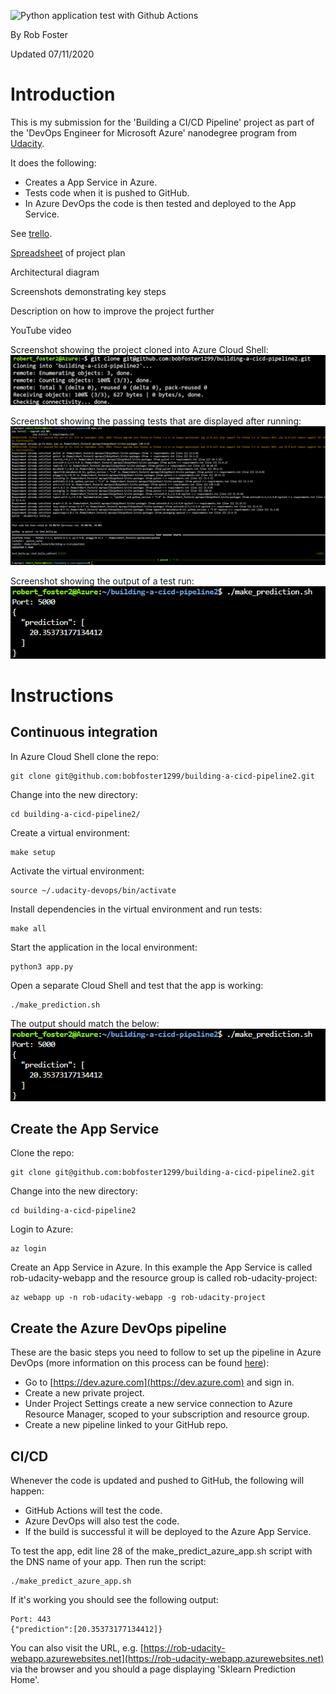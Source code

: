 ![Python application test with Github Actions](https://github.com/bobfoster1299/building-a-cicd-pipeline2/workflows/Python%20application%20test%20with%20Github%20Actions/badge.svg)

By Rob Foster

Updated 07/11/2020

# Introduction
This is my submission for the 'Building a CI/CD Pipeline' project as part of the 'DevOps Engineer for Microsoft Azure' nanodegree program from [Udacity](https://udacity.com).

It does the following:
- Creates a App Service in Azure.
- Tests code when it is pushed to GitHub.
- In Azure DevOps the code is then tested and deployed to the App Service.

See [trello](https://trello.com/b/CjgPIZxU/building-a-ci-cd-pipeline).

[Spreadsheet](project-management-template.xlsx) of project plan

Architectural diagram

Screenshots demonstrating key steps

Description on how to improve the project further

YouTube video

Screenshot showing the project cloned into Azure Cloud Shell:
![screenshot-git-clone.png](screenshot-git-clone.png) 

Screenshot showing the passing tests that are displayed after running:
![screenshot-make-all.png](screenshot-make-all.png) 

Screenshot showing the output of a test run:
![screenshot-output-of-test-run-cloudshell.png](screenshot-output-of-test-run-cloudshell.png)






# Instructions

## Continuous integration
In Azure Cloud Shell clone the repo:
```
git clone git@github.com:bobfoster1299/building-a-cicd-pipeline2.git
```

Change into the new directory:
```
cd building-a-cicd-pipeline2/
```

Create a virtual environment:
```
make setup
```

Activate the virtual environment:
```
source ~/.udacity-devops/bin/activate
```

Install dependencies in the virtual environment and run tests:
```
make all
```

Start the application in the local environment:
```
python3 app.py
```

Open a separate Cloud Shell and test that the app is working:
```
./make_prediction.sh
```

The output should match the below:
![screenshot-output-of-test-run-cloudshell.png](screenshot-output-of-test-run-cloudshell.png)








## Create the App Service

Clone the repo:
```
git clone git@github.com:bobfoster1299/building-a-cicd-pipeline2.git
```

Change into the new directory:
```
cd building-a-cicd-pipeline2
```

Login to Azure:
```
az login
```

Create an App Service in Azure. In this example the App Service is called rob-udacity-webapp and the resource group is called rob-udacity-project:
```
az webapp up -n rob-udacity-webapp -g rob-udacity-project
```

## Create the Azure DevOps pipeline

These are the basic steps you need to follow to set up the pipeline in Azure DevOps (more information on this process can be found [here](https://docs.microsoft.com/en-us/azure/devops/pipelines/ecosystems/python-webapp?view=azure-devops&WT.mc_id=udacity_learn-wwl)):

- Go to [https://dev.azure.com](https://dev.azure.com) and sign in.
- Create a new private project.
- Under Project Settings create a new service connection to Azure Resource Manager, scoped to your subscription and resource group.
- Create a new pipeline linked to your GitHub repo.

## CI/CD

Whenever the code is updated and pushed to GitHub, the following will happen:
- GitHub Actions will test the code.
- Azure DevOps will also test the code.
- If the build is successful it will be deployed to the Azure App Service.

To test the app, edit line 28 of the make_predict_azure_app.sh script with the DNS name of your app. Then run the script:
```
./make_predict_azure_app.sh 
```

If it's working you should see the following output:
```
Port: 443
{"prediction":[20.35373177134412]}
```

You can also visit the URL, e.g. [https://rob-udacity-webapp.azurewebsites.net](https://rob-udacity-webapp.azurewebsites.net) via the browser and you should a page displaying 'Sklearn Prediction Home'.




